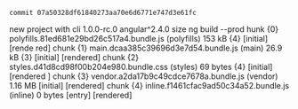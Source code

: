 	commit 07a50328df61840273aa70e6d6771e747d3e61fc
  new project with cli 1.0.0-rc.0 angular^2.4.0
  size ng build --prod
  hunk    {0} polyfills.81ed681e29bd26c517a4.bundle.js (polyfills) 153 kB {4} [initial] [rende
red]
chunk    {1} main.dcaa385c39696d3e7d54.bundle.js (main) 26.9 kB {3} [initial] [rendered]
chunk    {2} styles.d41d8cd98f00b204e980.bundle.css (styles) 69 bytes {4} [initial] [rendered
]
chunk    {3} vendor.a2da17b9c49cdce7678a.bundle.js (vendor) 1.16 MB [initial] [rendered]
chunk    {4} inline.f1461cfac9ad50c34a52.bundle.js (inline) 0 bytes [entry] [rendered]

